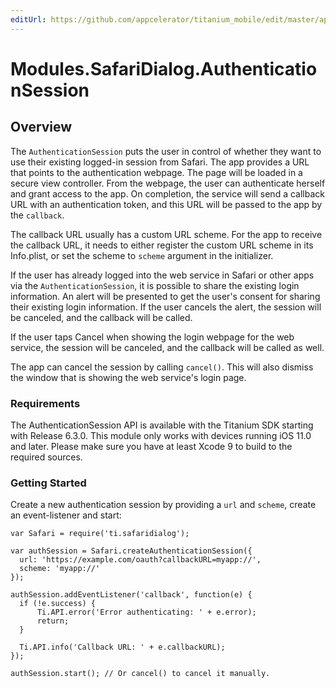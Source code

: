 ```yaml
---
editUrl: https://github.com/appcelerator/titanium_mobile/edit/master/apidoc/AuthenticationSession.yml
---
```

# Modules.SafariDialog.AuthenticationSession

<TypeHeader/>

## Overview

The `AuthenticationSession` puts the user in control of whether they want to use 
their existing logged-in session from Safari. The app provides a URL that points 
to the authentication webpage. The page will be loaded in a secure view controller. 
From the webpage, the user can authenticate herself and grant access to the app. 
On completion, the service will send a callback URL with an authentication token, 
and this URL will be passed to the app by the `callback`.

The callback URL usually has a custom URL scheme. For the app to receive the 
callback URL, it needs to either register the custom URL scheme in its Info.plist, 
or set the scheme to `scheme` argument in the initializer.

If the user has already logged into the web service in Safari or other apps via 
the `AuthenticationSession`, it is possible to share the existing login information. 
An alert will be presented to get the user's consent for sharing their existing login
information. If the user cancels the alert, the session will be canceled, and 
the callback will be called.

If the user taps Cancel when showing the login webpage for the web service, 
the session will be canceled, and the callback will be called as well.

The app can cancel the session by calling `cancel()`. This will also dismiss 
the window that is showing the web service's login page.

### Requirements

The AuthenticationSession API is available with the Titanium SDK starting with Release 6.3.0.
This module only works with devices running iOS 11.0 and later.
Please make sure you have at least Xcode 9 to build to the required sources.

### Getting Started

Create a new authentication session by providing a `url` and `scheme`, create an event-listener and start:
    
    var Safari = require('ti.safaridialog');
    
    var authSession = Safari.createAuthenticationSession({
      url: 'https://example.com/oauth?callbackURL=myapp://',
      scheme: 'myapp://'
    });
    
    authSession.addEventListener('callback', function(e) {
      if (!e.success) {
          Ti.API.error('Error authenticating: ' + e.error);
          return;
      }
      
      Ti.API.info('Callback URL: ' + e.callbackURL);
    });
    
    authSession.start(); // Or cancel() to cancel it manually.

<ApiDocs/>
